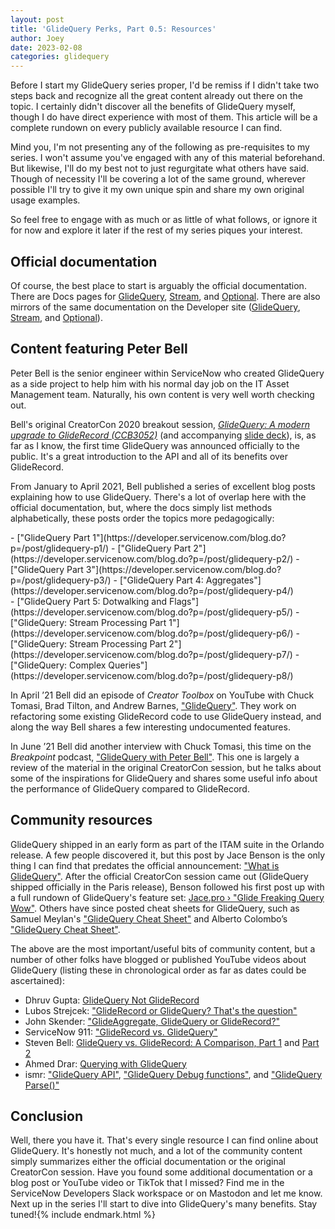 ```yaml
---
layout: post
title: 'GlideQuery Perks, Part 0.5: Resources'
author: Joey
date: 2023-02-08
categories: glidequery
---
```


Before I start my GlideQuery series proper, I'd be remiss if I didn't take two steps back and recognize all the great content already out there on the topic. I certainly didn't discover all the benefits of GlideQuery myself, though I do have direct experience with most of them. This article will be a complete rundown on every publicly available resource I can find.

Mind you, I'm not presenting any of the following as pre-requisites to my series. I won't assume you've engaged with any of this material beforehand. But likewise, I'll do my best not to just regurgitate what others have said. Though of necessity I'll be covering a lot of the same ground, wherever possible I'll try to give it my own unique spin and share my own original usage examples.

So feel free to engage with as much or as little of what follows, or ignore it for now and explore it later if the rest of my series piques your interest.

## Official documentation

Of course, the best place to start is arguably the official documentation. There are Docs pages for [GlideQuery](https://docs.servicenow.com/bundle/tokyo-application-development/page/app-store/dev_portal/API_reference/GlideQuery/concept/GlideQueryGlobalAPI.html), [Stream](https://docs.servicenow.com/bundle/tokyo-application-development/page/app-store/dev_portal/API_reference/Stream/concept/StreamGlobalAPI.html), and [Optional](https://docs.servicenow.com/bundle/tokyo-application-development/page/app-store/dev_portal/API_reference/Optional/concept/OptionalGlobalAPI.html). There are also mirrors of the same documentation on the Developer site ([GlideQuery](https://developer.servicenow.com/dev.do#!/reference/api/tokyo/server/no-namespace/GlideQueryAPI), [Stream](https://developer.servicenow.com/dev.do#!/reference/api/tokyo/server/no-namespace/StreamGlobalAPI), and [Optional](https://developer.servicenow.com/dev.do#!/reference/api/tokyo/server/no-namespace/OptionalGlobalAPI)).

## Content featuring Peter Bell

Peter Bell is the senior engineer within ServiceNow who created GlideQuery as a side project to help him with his normal day job on the <abbr>IT</abbr> Asset Management team. Naturally, his own content is very well worth checking out.

Bell's original CreatorCon 2020 breakout session, _[GlideQuery: A modern upgrade to GlideRecord (CCB3052)](https://www.servicenow.com/community/creatorcon-blogs/glidequery-a-modern-upgrade-to-gliderecord/ba-p/2331050)_ (and accompanying [slide deck](/files/2023-02-01-ccb3052-bell-glidequery.pdf)), is, as far as I know, the first time GlideQuery was announced officially to the public. It's a great introduction to the <abbr>API</abbr> and all of its benefits over GlideRecord.

From January to April 2021, Bell published a series of excellent blog posts explaining how to use GlideQuery. There's a lot of overlap here with the official documentation, but, where the docs simply list methods alphabetically, these posts order the topics more pedagogically:

<div class="column-left" markdown="1">
- ["GlideQuery Part 1"](https://developer.servicenow.com/blog.do?p=/post/glidequery-p1/)
- ["GlideQuery Part 2"](https://developer.servicenow.com/blog.do?p=/post/glidequery-p2/)
- ["GlideQuery Part 3"](https://developer.servicenow.com/blog.do?p=/post/glidequery-p3/)
- ["GlideQuery Part 4: Aggregates"](https://developer.servicenow.com/blog.do?p=/post/glidequery-p4/)
</div>
<div class="column-right" markdown="1">
- ["GlideQuery Part 5: Dotwalking and Flags"](https://developer.servicenow.com/blog.do?p=/post/glidequery-p5/)
- ["GlideQuery: Stream Processing Part 1"](https://developer.servicenow.com/blog.do?p=/post/glidequery-p6/)
- ["GlideQuery: Stream Processing Part 2"](https://developer.servicenow.com/blog.do?p=/post/glidequery-p7/)
- ["GlideQuery: Complex Queries"](https://developer.servicenow.com/blog.do?p=/post/glidequery-p8/)
</div>

In April ’21 Bell did an episode of _Creator Toolbox_ on YouTube with Chuck Tomasi, Brad Tilton, and Andrew Barnes, ["GlideQuery"](https://www.youtube.com/live/IobUxnK3LDo). They work on refactoring some existing GlideRecord code to use GlideQuery instead, and along the way Bell shares a few interesting undocumented features.

In June ’21 Bell did another interview with Chuck Tomasi, this time on the _Breakpoint_ podcast, ["GlideQuery with Peter Bell"](https://developer.servicenow.com/blog.do?p=/post/break-point-025/). This one is largely a review of the material in the original CreatorCon session, but he talks about some of the inspirations for GlideQuery and shares some useful info about the performance of GlideQuery compared to GlideRecord.

## Community resources

GlideQuery shipped in an early form as part of the <abbr>ITAM</abbr> suite in the Orlando release. A few people discovered it, but this post by Jace Benson is the only thing I can find that predates the official announcement: ["What is GlideQuery"](https://jace.pro/post/2020-04-28-what-is-glidequery/). After the official CreatorCon session came out (GlideQuery shipped officially in the Paris release), Benson followed his first post up with a full rundown of GlideQuery's feature set: [Jace.pro › "Glide Freaking Query Wow"](https://jace.pro/post/2020-05-24-glide-freaking-query-wow/). Others have since posted cheat sheets for GlideQuery, such as Samuel Meylan's ["GlideQuery Cheat Sheet"](https://www.snow-adventures.com/blog/glidequery-cheat-sheet/) and Alberto Colombo’s ["GlideQuery Cheat Sheet"](https://blog.kofko.xyz/glidequery-cheat-sheet).

The above are the most important/useful bits of community content, but a number of other folks have blogged or published YouTube videos about GlideQuery (listing these in chronological order as far as dates could be ascertained):

- Dhruv Gupta: [GlideQuery Not GlideRecord](https://dhruvsn.wordpress.com/2020/08/24/glidequery-not-gliderecord/)
- Lubos Strejcek: ["GlideRecord or GlideQuery? That's the question"](https://www.streyda.eu/post/gliderecordorglidequery)
- John Skender: ["GlideAggregate, GlideQuery or GlideRecord?"](https://www.johnskender.com/articles/using-glidequery-to-check-if-a-single-record-exists)
- ServiceNow 911: ["GlideRecord vs. GlideQuery"](https://www.youtube.com/watch?v=yY9YNe8nPfo)
- Steven Bell: [GlideQuery vs. GlideRecord: A Comparison, Part 1](https://www.servicenow.com/community/developer-blog/glidequery-vs-gliderecord-a-comparison-part-1/ba-p/2267573) and [Part 2](https://www.servicenow.com/community/developer-blog/glidequery-vs-gliderecord-a-comparison-part-2/ba-p/2268423)
- Ahmed Drar: [Querying with GlideQuery](https://ahmeddrar.me/2022/11/16/querying-with-glidequery/)
- ismr: ["GlideQuery <abbr>API</abbr>"](https://ismr.dev/posts/glidequery-main), ["GlideQuery Debug functions"](https://ismr.dev/posts/glidequery-debug-post), and ["GlideQuery Parse()"](https://ismr.dev/posts/glidequery-parse-post)

## Conclusion

Well, there you have it. That's every single resource I can find online about GlideQuery. It's honestly not much, and a lot of the community content simply summarizes either the official documentation or the original CreatorCon session. Have you found some additional documentation or a blog post or YouTube video or TikTok that I missed? Find me in the ServiceNow Developers Slack workspace or on Mastodon and let me know. Next up in the series I'll start to dive into GlideQuery's many benefits. Stay tuned!{% include endmark.html %}

